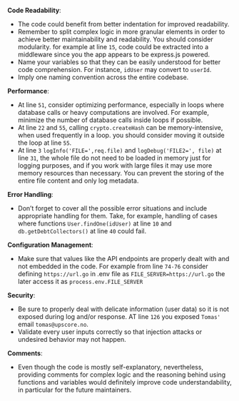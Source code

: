 **Code Readability**:
   - The code could benefit from better indentation for improved readability.
   - Remember to split complex logic in more granular elements in order to achieve better maintainability and readability. You should consider modularity. for example at line `15`, code could be extracted into a middleware since you the app appears to be express.js powered.
   - Name your variables so that they can be easily understood for better code comprehension. For instance, `idUser` may convert to `userId`.
   - Imply one naming convention across the entire codebase.

**Performance**:
   - At line `51`, consider optimizing performance, especially in loops where database calls or heavy computations are involved. For example, minimize the number of database calls inside loops if possible.
   - At line `22` and `55`, calling `crypto.createHash` can be memory-intensive, when used frequently in a loop. you should consider moving it outside the loop at line `55`.
   - At line `3` `logInfo('FILE=',req.file)` and `logDebug('FILE2=', file)` at line `31`, the whole file do not need to be loaded in memory just for logging purposes, and if you work with large files it may use more memory resources than necessary. You can prevent the storing of the entire file content and only log metadata.

**Error Handling**:
   - Don’t forget to cover all the possible error situations and include appropriate handling for them. Take, for example, handling of cases where functions `User.findOne(idUser)` at line `10` and `db.getDebtCollectors()` at line `40` could fail.

**Configuration Management**:
   - Make sure that values like the API endpoints are properly dealt with and not embedded in the code. For example from line `74-76` consider defining `https://url.go` in .env file as `FILE_SERVER=https://url.go` the later access it as `process.env.FILE_SERVER`

**Security**:
   - Be sure to properly deal with delicate information (user data) so it is not exposed during log and/or response. AT line `126` you exposed `Tomas'` email `tomas@upscore.no`.
   - Validate every user inputs correctly so that injection attacks or undesired behavior may not happen.

**Comments**:
   - Even though the code is mostly self-explanatory, nevertheless, providing comments for complex logic and the reasoning behind using functions and variables would definitely improve code understandability, in particular for the future maintainers.
